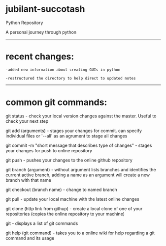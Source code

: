 # jubilant-succotash

Python Repository

A personal journey through python

---------------------------------------------
# recent changes:
    -added new information about creating GUIs in python
    
    -restructured the directory to help direct to updated notes
    
---------------------------------------------
# common git commands:

git status - check your local version changes against the master. Useful to check your next step

git add (arguments) - stages your changes for commit. can specify individual files or '--all' as an agrument to stage all changes

git commit -m "short message that describes type of changes" - stages your changes for push to online repository

git push - pushes your changes to the online github repository

git branch (argument) - without argument lists branches and identifies the current active branch, adding a name as an argument will create a new branch with that name

git checkout (branch name) - change to named branch

git pull - update your local machine with the latest online changes

git clone (http link from githup) - create a local clone of one of your repositories (copies the online repository to your machine)

git - displays a list of git commands

git help (git command) - takes you to a online wiki for help regarding a git command and its usage
